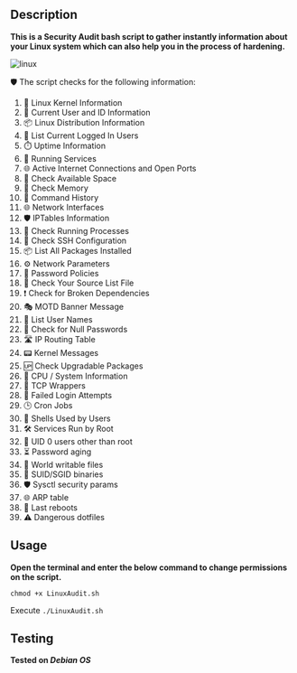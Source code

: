 ## Description 

**This is a Security Audit bash script to gather instantly information about your
Linux system which can also help you in the process of hardening.**


![linux](https://github.com/user-attachments/assets/ec5251e0-7fa7-4434-b123-da84f41035f8)


🛡️ The script checks for the following information:
1. 🐧 Linux Kernel Information
2. 👤 Current User and ID Information
3. 📦 Linux Distribution Information
4. 👥 List Current Logged In Users
5. ⏱️ Uptime Information
6. 🔧 Running Services
7. 🌐 Active Internet Connections and Open Ports
8. 💽 Check Available Space
9. 🧠 Check Memory
10. 📜 Command History
11. 🌐 Network Interfaces
12. 🛡️ IPTables Information
13. 🧾 Check Running Processes
14. 🔐 Check SSH Configuration
15. 📦 List All Packages Installed
16. ⚙️ Network Parameters
17. 🧷 Password Policies
18. 📁 Check Your Source List File
19. ❗ Check for Broken Dependencies
20. 🎭 MOTD Banner Message
21. 👥 List User Names
22. 🚫 Check for Null Passwords
23. 🛣️ IP Routing Table
24. 📟 Kernel Messages
25. 🆙 Check Upgradable Packages
26. 🧮 CPU / System Information
27. 🧱 TCP Wrappers
28. 🔐 Failed Login Attempts
29. 🕒 Cron Jobs
30. 🐚 Shells Used by Users
31. 🛠️ Services Run by Root
32. 👑 UID 0 users other than root
33. ⏳ Password aging
34. 📂 World writable files
35. 🧷 SUID/SGID binaries
36. 🛡️ Sysctl security params
37. 🌐 ARP table
38. 🔄 Last reboots
39. ⚠️ Dangerous dotfiles



## Usage

**Open the terminal and enter the below command to change permissions on the script.**

```chmod +x LinuxAudit.sh```

Execute ```./LinuxAudit.sh```


## Testing

**Tested on _Debian OS_**



